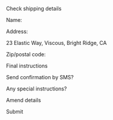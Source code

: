 Check shipping details

Name:

Address:

23 Elastic Way, Viscous, Bright Ridge, CA

Zip/postal code:

Final instructions

Send confirmation by SMS?

Any special instructions?

Amend details

Submit
